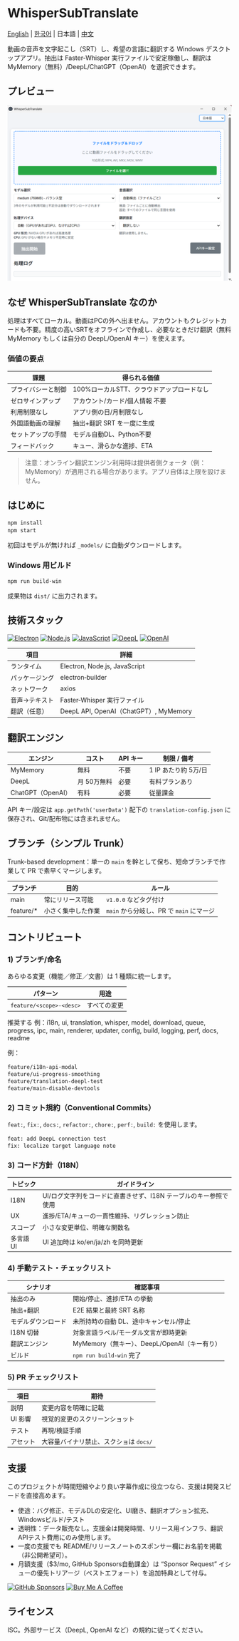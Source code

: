 # WhisperSubTranslate

[English](./README.md) | [한국어](./README.ko.md) | 日本語 | [中文](./README.zh.md)

動画の音声を文字起こし（SRT）し、希望の言語に翻訳する Windows デスクトップアプリ。抽出は Faster‑Whisper 実行ファイルで安定稼働し、翻訳は MyMemory（無料）/DeepL/ChatGPT（OpenAI）を選択できます。

## プレビュー

![メイン UI](docs/preview_ja.png)

## なぜ WhisperSubTranslate なのか

処理はすべてローカル。動画はPCの外へ出ません。アカウントもクレジットカードも不要。精度の高いSRTをオフラインで作成し、必要なときだけ翻訳（無料MyMemory もしくは自分の DeepL/OpenAI キー）を使えます。

### 価値の要点

| 課題 | 得られる価値 |
| --- | --- |
| プライバシーと制御 | 100%ローカルSTT、クラウドアップロードなし |
| ゼロサインアップ | アカウント/カード/個人情報 不要 |
| 利用制限なし | アプリ側の日/月制限なし |
| 外国語動画の理解 | 抽出+翻訳 SRT を一度に生成 |
| セットアップの手間 | モデル自動DL、Python不要 |
| フィードバック | キュー、滑らかな進捗、ETA |

> 注意：オンライン翻訳エンジン利用時は提供者側クォータ（例：MyMemory）が適用される場合があります。アプリ自体は上限を設けません。

## はじめに

```bash
npm install
npm start
```
初回はモデルが無ければ `_models/` に自動ダウンロードします。

### Windows 用ビルド
```bash
npm run build-win
```
成果物は `dist/` に出力されます。

## 技術スタック

[![Electron](https://img.shields.io/badge/Electron-2C2E3B?style=for-the-badge&logo=electron&logoColor=9FEAF9)](https://www.electronjs.org/) [![Node.js](https://img.shields.io/badge/Node.js-339933?style=for-the-badge&logo=node.js&logoColor=white)](https://nodejs.org/) [![JavaScript](https://img.shields.io/badge/JavaScript-F7DF1E?style=for-the-badge&logo=javascript&logoColor=000)](https://developer.mozilla.org/docs/Web/JavaScript) [![DeepL](https://img.shields.io/badge/DeepL_API-0F2B46?style=for-the-badge&logo=deepl&logoColor=white)](https://www.deepl.com/ja/pro-api) [![OpenAI](https://img.shields.io/badge/OpenAI_API-412991?style=for-the-badge&logo=openai&logoColor=white)](https://platform.openai.com/)

| 項目 | 詳細 |
| --- | --- |
| ランタイム | Electron, Node.js, JavaScript |
| パッケージング | electron‑builder |
| ネットワーク | axios |
| 音声→テキスト | Faster‑Whisper 実行ファイル |
| 翻訳（任意） | DeepL API, OpenAI（ChatGPT）, MyMemory |

## 翻訳エンジン

| エンジン | コスト | API キー | 制限 / 備考 |
| --- | --- | --- | --- |
| MyMemory | 無料 | 不要 | 1 IP あたり約 5万/日 |
| DeepL | 月 50万無料 | 必要 | 有料プランあり |
| ChatGPT（OpenAI） | 有料 | 必要 | 従量課金 |

API キー/設定は `app.getPath('userData')` 配下の `translation-config.json` に保存され、Git/配布物には含まれません。

## ブランチ（シンプル Trunk）

Trunk-based development：単一の `main` を幹として保ち、短命ブランチで作業して PR で素早くマージします。

| ブランチ | 目的 | ルール |
| --- | --- | --- |
| main | 常にリリース可能 | `v1.0.0` などタグ付け |
| feature/* | 小さく集中した作業 | `main` から分岐し、PR で `main` にマージ |

## コントリビュート

### 1) ブランチ/命名

あらゆる変更（機能／修正／文書）は 1 種類に統一します。

| パターン | 用途 |
| --- | --- |
| `feature/<scope>-<desc>` | すべての変更 |

推奨する <scope> 例：i18n, ui, translation, whisper, model, download, queue, progress, ipc, main, renderer, updater, config, build, logging, perf, docs, readme

例：
```text
feature/i18n-api-modal
feature/ui-progress-smoothing
feature/translation-deepl-test
feature/main-disable-devtools
```

### 2) コミット規約（Conventional Commits）
`feat:`, `fix:`, `docs:`, `refactor:`, `chore:`, `perf:`, `build:` を使用します。

```text
feat: add DeepL connection test
fix: localize target language note
```

### 3) コード方針（I18N）

| トピック | ガイドライン |
| --- | --- |
| I18N | UI/ログ文字列をコードに直書きせず、I18N テーブルのキー参照で使用 |
| UX | 進捗/ETA/キューの一貫性維持、リグレッション防止 |
| スコープ | 小さな変更単位、明確な関数名 |
| 多言語 UI | UI 追加時は ko/en/ja/zh を同時更新 |

### 4) 手動テスト・チェックリスト

| シナリオ | 確認事項 |
| --- | --- |
| 抽出のみ | 開始/停止、進捗/ETA の挙動 |
| 抽出+翻訳 | E2E 結果と最終 SRT 名称 |
| モデルダウンロード | 未所持時の自動 DL、途中キャンセル/停止 |
| I18N 切替 | 対象言語ラベル/モーダル文言が即時更新 |
| 翻訳エンジン | MyMemory（無キー）、DeepL/OpenAI（キー有り） |
| ビルド | `npm run build-win` 完了 |

### 5) PR チェックリスト

| 項目 | 期待 |
| --- | --- |
| 説明 | 変更内容を明確に記載 |
| UI 影響 | 視覚的変更のスクリーンショット |
| テスト | 再現/検証手順 |
| アセット | 大容量バイナリ禁止、スクショは `docs/` |

## 支援

このプロジェクトが時間短縮やより良い字幕作成に役立つなら、支援は開発スピードを直接高めます。
- 使途：バグ修正、モデルDLの安定化、UI磨き、翻訳オプション拡充、Windowsビルド/テスト
- 透明性：データ販売なし。支援金は開発時間、リリース用インフラ、翻訳APIテスト費用にのみ使用します。
- 一度の支援でも README/リリースノートのスポンサー欄にお名前を掲載（非公開希望可）。
- 月額支援（$3/mo, GitHub Sponsors自動課金）は “Sponsor Request” イシューの優先トリアージ（ベストエフォート）を追加特典として付与。

[![GitHub Sponsors](https://img.shields.io/badge/Sponsor-GitHub-EA4AAA?style=for-the-badge&logo=github-sponsors&logoColor=white)](https://github.com/sponsors/Blue-B) [![Buy Me A Coffee](https://img.shields.io/badge/One‑time_$3-Buy_Me_A_Coffee-FFDD00?style=for-the-badge&logo=buy-me-a-coffee&logoColor=000)](https://buymeacoffee.com/beckycode7h)

## ライセンス

ISC。外部サービス（DeepL, OpenAI など）の規約に従ってください。 